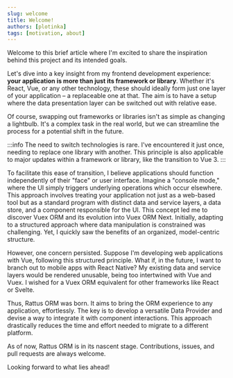 ```yaml
---
slug: welcome
title: Welcome!
authors: [plotinka]
tags: [motivation, about]
---
```


Welcome to this brief article where I'm excited to share the inspiration behind this project and its intended goals.

<!-- truncate -->

Let's dive into a key insight from my frontend development experience: **your application is more than just its framework or library**. Whether it's React, Vue, or any other technology, these should ideally form just one layer of your application – a replaceable one at that. The aim is to have a setup where the data presentation layer can be switched out with relative ease.

Of course, swapping out frameworks or libraries isn't as simple as changing a lightbulb. It's a complex task in the real world, but we can streamline the process for a potential shift in the future.

:::info
The need to switch technologies is rare. I've encountered it just once, needing to replace one library with another. This principle is also applicable to major updates within a framework or library, like the transition to Vue 3.
:::

To facilitate this ease of transition, I believe applications should function independently of their "face" or user interface. Imagine a "console mode," where the UI simply triggers underlying operations which occur elsewhere. This approach involves treating your application not just as a web-based tool but as a standard program with distinct data and service layers, a data store, and a component responsible for the UI. This concept led me to discover Vuex ORM and its evolution into Vuex ORM Next. Initially, adapting to a structured approach where data manipulation is constrained was challenging. Yet, I quickly saw the benefits of an organized, model-centric structure.

However, one concern persisted. Suppose I'm developing web applications with Vue, following this structured principle. What if, in the future, I want to branch out to mobile apps with React Native? My existing data and service layers would be rendered unusable, being too intertwined with Vue and Vuex. I wished for a Vuex ORM equivalent for other frameworks like React or Svelte.

Thus, Rattus ORM was born. It aims to bring the ORM experience to any application, effortlessly. The key is to develop a versatile Data Provider and devise a way to integrate it with component interactions. This approach drastically reduces the time and effort needed to migrate to a different platform.

As of now, Rattus ORM is in its nascent stage. Contributions, issues, and pull requests are always welcome.

Looking forward to what lies ahead!

